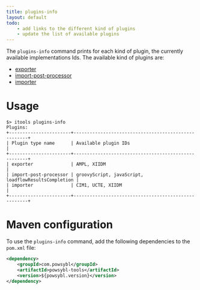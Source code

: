 ```yaml
---
title: plugins-info
layout: default
todo:
    - add links to the different kind of plugins
    - update the list of available plugins
---
```


The `plugins-info` command prints for each kind of plugin, the currently available implementations Ids. The available
kind of plugins are:
- [exporter](../iidm/exporter/index.md)
- [import-post-processor](../iidm/importer/post-processor/index.md)
- [importer](../iidm/importer/index.md)

# Usage
```shell
$> itools plugins-info
Plugins:
+-----------------------+-----------------------------------------------------+
| Plugin type name      | Available plugin IDs                                |
+-----------------------+-----------------------------------------------------+
| exporter              | AMPL, XIIDM                                         |
| import-post-processor | groovyScript, javaScript, loadflowResultsCompletion |
| importer              | CIM1, UCTE, XIIDM                                   |
+-----------------------+-----------------------------------------------------+
```

# Maven configuration
To use the `plugins-info` command, add the following dependencies to the `pom.xml` file:
```xml
<dependency>
    <groupId>com.powsybl</groupId>
    <artifactId>powsybl-tools</artifactId>
    <version>${powsybl.version}</version>
</dependency>
```
